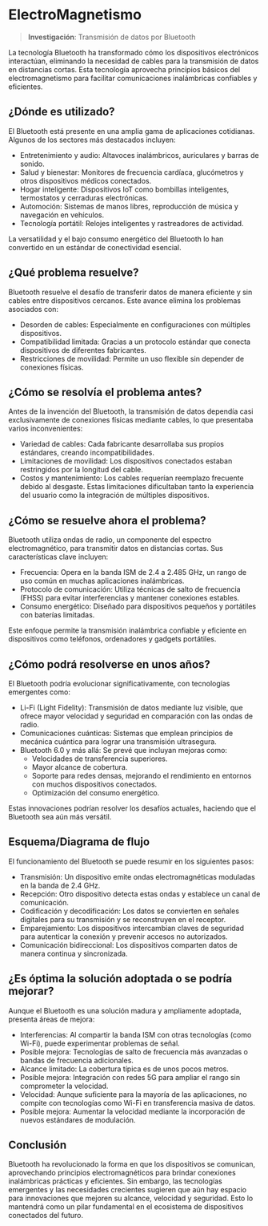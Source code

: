 # ElectroMagnetismo

> **Investigación**: Transmisión de datos por Bluetooth

La tecnología Bluetooth ha transformado cómo los dispositivos electrónicos interactúan, eliminando la necesidad de cables para la transmisión de datos en distancias cortas. Esta tecnología aprovecha principios básicos del electromagnetismo para facilitar comunicaciones inalámbricas confiables y eficientes.

## ¿Dónde es utilizado?

El Bluetooth está presente en una amplia gama de aplicaciones cotidianas. Algunos de los sectores más destacados incluyen:

- Entretenimiento y audio: Altavoces inalámbricos, auriculares y barras de sonido.
- Salud y bienestar: Monitores de frecuencia cardíaca, glucómetros y otros dispositivos médicos conectados.
- Hogar inteligente: Dispositivos IoT como bombillas inteligentes, termostatos y cerraduras electrónicas.
- Automoción: Sistemas de manos libres, reproducción de música y navegación en vehículos.
- Tecnología portátil: Relojes inteligentes y rastreadores de actividad.

La versatilidad y el bajo consumo energético del Bluetooth lo han convertido en un estándar de conectividad esencial.

## ¿Qué problema resuelve?

Bluetooth resuelve el desafío de transferir datos de manera eficiente y sin cables entre dispositivos cercanos. Este avance elimina los problemas asociados con:

- Desorden de cables: Especialmente en configuraciones con múltiples dispositivos.
- Compatibilidad limitada: Gracias a un protocolo estándar que conecta dispositivos de diferentes fabricantes.
- Restricciones de movilidad: Permite un uso flexible sin depender de conexiones físicas.

## ¿Cómo se resolvía el problema antes?

Antes de la invención del Bluetooth, la transmisión de datos dependía casi exclusivamente de conexiones físicas mediante cables, lo que presentaba varios inconvenientes:

- Variedad de cables: Cada fabricante desarrollaba sus propios estándares, creando incompatibilidades.
- Limitaciones de movilidad: Los dispositivos conectados estaban restringidos por la longitud del cable.
- Costos y mantenimiento: Los cables requerían reemplazo frecuente debido al desgaste.
  Estas limitaciones dificultaban tanto la experiencia del usuario como la integración de múltiples dispositivos.

## ¿Cómo se resuelve ahora el problema?

Bluetooth utiliza ondas de radio, un componente del espectro electromagnético, para transmitir datos en distancias cortas. Sus características clave incluyen:

- Frecuencia: Opera en la banda ISM de 2.4 a 2.485 GHz, un rango de uso común en muchas aplicaciones inalámbricas.
- Protocolo de comunicación: Utiliza técnicas de salto de frecuencia
  (FHSS) para evitar interferencias y mantener conexiones estables.
- Consumo energético: Diseñado para dispositivos pequeños y portátiles con baterías limitadas.

Este enfoque permite la transmisión inalámbrica confiable y eficiente en dispositivos como teléfonos, ordenadores y gadgets portátiles.

## ¿Cómo podrá resolverse en unos años?

El Bluetooth podría evolucionar significativamente, con tecnologías emergentes como:

- Li-Fi (Light Fidelity): Transmisión de datos mediante luz visible, que ofrece mayor velocidad y seguridad en comparación con las ondas de radio.
- Comunicaciones cuánticas: Sistemas que emplean principios de mecánica cuántica para lograr una transmisión ultrasegura.
- Bluetooth 6.0 y más allá: Se prevé que incluyan mejoras como:
  - Velocidades de transferencia superiores.
  - Mayor alcance de cobertura.
  - Soporte para redes densas, mejorando el rendimiento en entornos con muchos dispositivos conectados.
  - Optimización del consumo energético.

Estas innovaciones podrían resolver los desafíos actuales, haciendo que el Bluetooth sea aún más versátil.

## Esquema/Diagrama de flujo

El funcionamiento del Bluetooth se puede resumir en los siguientes pasos:

- Transmisión: Un dispositivo emite ondas electromagnéticas moduladas en la banda de 2.4 GHz.
- Recepción: Otro dispositivo detecta estas ondas y establece un canal de comunicación.
- Codificación y decodificación: Los datos se convierten en señales digitales para su transmisión y se reconstruyen en el receptor.
- Emparejamiento: Los dispositivos intercambian claves de seguridad para autenticar la conexión y prevenir accesos no autorizados.
- Comunicación bidireccional: Los dispositivos comparten datos de manera continua y sincronizada.

## ¿Es óptima la solución adoptada o se podría mejorar?

Aunque el Bluetooth es una solución madura y ampliamente adoptada, presenta áreas de mejora:

- Interferencias: Al compartir la banda ISM con otras tecnologías (como Wi-Fi), puede experimentar problemas de señal.
- Posible mejora: Tecnologías de salto de frecuencia más avanzadas o bandas de frecuencia adicionales.
- Alcance limitado: La cobertura típica es de unos pocos metros.
- Posible mejora: Integración con redes 5G para ampliar el rango sin comprometer la velocidad.
- Velocidad: Aunque suficiente para la mayoría de las aplicaciones, no compite con tecnologías como Wi-Fi en transferencia masiva de datos.
- Posible mejora: Aumentar la velocidad mediante la incorporación de nuevos estándares de modulación.

## Conclusión

Bluetooth ha revolucionado la forma en que los dispositivos se comunican, aprovechando principios electromagnéticos para brindar conexiones inalámbricas prácticas y eficientes. Sin embargo, las tecnologías emergentes y las necesidades crecientes sugieren que aún hay espacio para innovaciones que mejoren su alcance, velocidad y seguridad. Esto lo mantendrá como un pilar fundamental en el ecosistema de dispositivos conectados del futuro.
